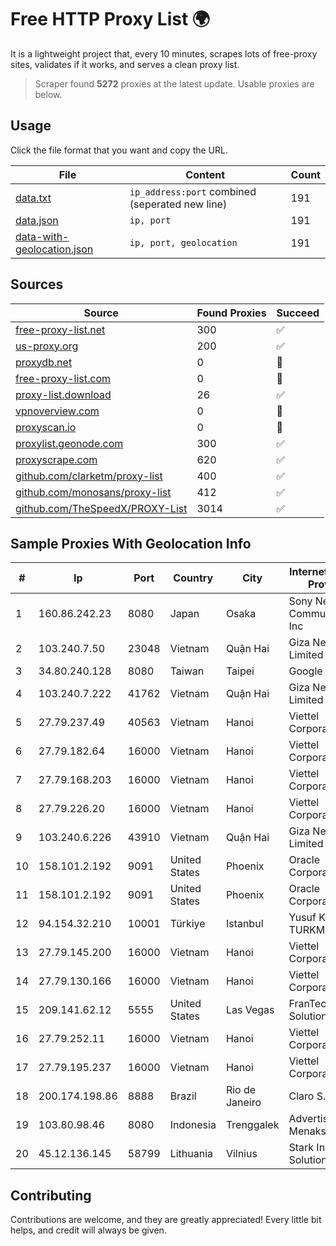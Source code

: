 
# Free HTTP Proxy List 🌍

It is a lightweight project that, every 10 minutes, scrapes lots of free-proxy sites, validates if it works, and serves a clean proxy list.


> Scraper found **5272** proxies at the latest update. Usable proxies are below.

## Usage

Click the file format that you want and copy the URL.


|File|Content|Count|
|----|-------|-----|
|[data.txt](https://raw.githubusercontent.com/themiralay/Proxy-List-World/master/data.txt)|`ip_address:port` combined (seperated new line)|191|
|[data.json](https://raw.githubusercontent.com/themiralay/Proxy-List-World/master/data.json)|`ip, port`|191|
|[data-with-geolocation.json](https://raw.githubusercontent.com/themiralay/Proxy-List-World/master/data-with-geolocation.json)|`ip, port, geolocation`|191|

## Sources

|Source|Found Proxies|Succeed|
|------|-------------|-------|
|[free-proxy-list.net](https://free-proxy-list.net)|300|✅|
|[us-proxy.org](https://www.us-proxy.org)|200|✅|
|[proxydb.net](http://proxydb.net)|0|🚫|
|[free-proxy-list.com](https://free-proxy-list.com/?page=&port=&type%5B%5D=http&type%5B%5D=https&up_time=0&search=Search)|0|🚫|
|[proxy-list.download](https://www.proxy-list.download/HTTP)|26|✅|
|[vpnoverview.com](https://vpnoverview.com/privacy/anonymous-browsing/free-proxy-servers)|0|🚫|
|[proxyscan.io](https://www.proxyscan.io)|0|🚫|
|[proxylist.geonode.com](https://proxylist.geonode.com/api/proxy-list?limit=300&page=1&sort_by=lastChecked&sort_type=desc&protocols=http,https)|300|✅|
|[proxyscrape.com](https://api.proxyscrape.com/v2/?request=displayproxies&protocol=http&timeout=10000&country=all&ssl=all&anonymity=all)|620|✅|
|[github.com/clarketm/proxy-list](https://raw.githubusercontent.com/clarketm/proxy-list/master/proxy-list-raw.txt)|400|✅|
|[github.com/monosans/proxy-list](https://raw.githubusercontent.com/monosans/proxy-list/main/proxies/http.txt)|412|✅|
|[github.com/TheSpeedX/PROXY-List](https://raw.githubusercontent.com/TheSpeedX/PROXY-List/master/http.txt)|3014|✅|


## Sample Proxies With Geolocation Info

|#|Ip|Port|Country|City|Internet Service Provider|
|-|--|----|-------|----|-------------------------|
|1|160.86.242.23|8080|Japan|Osaka|Sony Network Communications Inc|
|2|103.240.7.50|23048|Vietnam|Quận Hai|Giza Network Limited|
|3|34.80.240.128|8080|Taiwan|Taipei|Google LLC|
|4|103.240.7.222|41762|Vietnam|Quận Hai|Giza Network Limited|
|5|27.79.237.49|40563|Vietnam|Hanoi|Viettel Corporation|
|6|27.79.182.64|16000|Vietnam|Hanoi|Viettel Corporation|
|7|27.79.168.203|16000|Vietnam|Hanoi|Viettel Corporation|
|8|27.79.226.20|16000|Vietnam|Hanoi|Viettel Corporation|
|9|103.240.6.226|43910|Vietnam|Quận Hai|Giza Network Limited|
|10|158.101.2.192|9091|United States|Phoenix|Oracle Corporation|
|11|158.101.2.192|9091|United States|Phoenix|Oracle Corporation|
|12|94.154.32.210|10001|Türkiye|Istanbul|Yusuf Kemal TURKMENOGLU|
|13|27.79.145.200|16000|Vietnam|Hanoi|Viettel Corporation|
|14|27.79.130.166|16000|Vietnam|Hanoi|Viettel Corporation|
|15|209.141.62.12|5555|United States|Las Vegas|FranTech Solutions|
|16|27.79.252.11|16000|Vietnam|Hanoi|Viettel Corporation|
|17|27.79.195.237|16000|Vietnam|Hanoi|Viettel Corporation|
|18|200.174.198.86|8888|Brazil|Rio de Janeiro|Claro S.A|
|19|103.80.98.46|8080|Indonesia|Trenggalek|Advertise via PT Menaksopal|
|20|45.12.136.145|58799|Lithuania|Vilnius|Stark Industries Solutions LTD|



## Contributing

Contributions are welcome, and they are greatly appreciated! Every
little bit helps, and credit will always be given.

